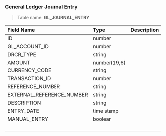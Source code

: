 ### General Ledger Journal Entry  

> Table name: <B>GL_JOURNAL_ENTRY<B>

|  Field Name  | Type | Description|
| :------------ | :------------ |:------------ |
| ID  | number  | |
| GL_ACCOUNT_ID  | number  | |
| DRCR_TYPE  | string  | |
| AMOUNT | number(19,6) | |
| CURRENCY_CODE | string | |
| TRANSACTION_ID | number | |
| REFERENCE_NUMBER | string | |
| EXTERNAL_REFERENCE_NUMBER | string| |
| DESCRIPTION | string| |
| ENTRY_DATE | time stamp | |
| MANUAL_ENTRY | boolean | |
|  | | |
|  | | |
|  | | |
|  | | |
